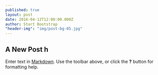 ```yaml
---
published: true
layout: post
date: 2016-04-12T12:00:00.000Z
author: Start Bootstrap
"header-img": "img/post-bg-05.jpg"
---
```





## A New Post h

Enter text in [Markdown](http://daringfireball.net/projects/markdown/). Use the toolbar above, or click the **?** button for formatting help.
